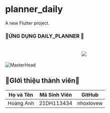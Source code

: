 # planner_daily

A new Flutter project.

### 📘ỨNG DỤNG DAILY_PLANNER 📖
<h1 align="center">
    <img src="https://readme-typing-svg.herokuapp.com/?font=Righteous&size=35&center=true&vCenter=true&width=500&height=70&duration=4000&lines=Xin+Chào+Mọi+Người!+👋;📘+Daily+Planner!+📖"/>
</h1>

![MasterHead](https://firebasestorage.googleapis.com/v0/b/flexi-coding.appspot.com/o/dempgi7-520f8d5f-63d4-4453-8822-dbc149ae27f8.gif?alt=media&token=91c0c7b2-93c3-4029-b011-1a8703c5730d)

## 🧔GIới thiệu thành viên🧔
| Họ và Tên        | Mã Sinh Viên | GitHub |
| ---------------- | ------------ | ------------ |
| Hoàng Anh        | 21DH113434   | nhoxlovew |


